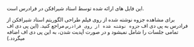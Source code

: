 این فایل های ارائه شده توسط استاد شیرافکن در فرادرس است.

برای مشاهده جزوه نوشته شده از روی فیلم طراحی الگوریتم استاد شیرافکن از فرادرس به پی دی اف `جزوه نوشته شده از روی فرادرس` مراجع کنید. (این پی دی اف تمامی جلسات را شامل نمیشود و در صورت آپدیت شدن، به این پی دی اف اضافه میگردد.)
